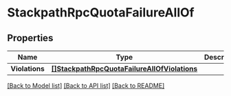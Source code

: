 # StackpathRpcQuotaFailureAllOf

## Properties

Name | Type | Description | Notes
------------ | ------------- | ------------- | -------------
**Violations** | [**[]StackpathRpcQuotaFailureAllOfViolations**](stackpath_rpc_QuotaFailure_allOf_violations.md) |  | [optional] 

[[Back to Model list]](../README.md#documentation-for-models) [[Back to API list]](../README.md#documentation-for-api-endpoints) [[Back to README]](../README.md)


